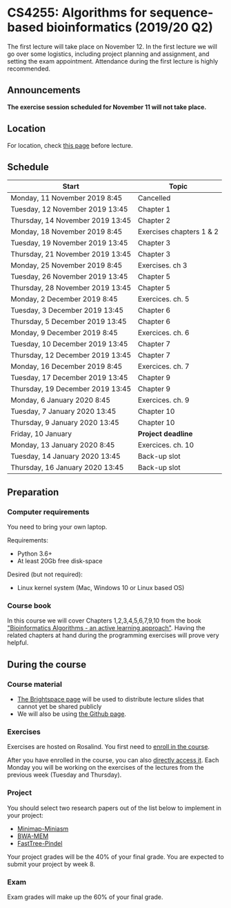 # CS4255: Algorithms for sequence-based bioinformatics (2019/20 Q2) #


The first lecture will take place on November 12. In the first lecture we will go over some logistics, including project planning and assignment, and setting the exam appointment. Attendance during the first lecture is highly recommended.

## Announcements
**The exercise session scheduled for November 11 will not take place.**

## Location

For location, check [this page](https://mytimetable.tudelft.nl/) before lecture.

## Schedule

Start | 	Topic
---|---
Monday, 11 November 2019 8:45 	|  Cancelled
Tuesday, 12 November 2019 13:45	 	|  Chapter 1
Thursday, 14 November 2019 13:45	 	|  Chapter 2
Monday, 18 November 2019 8:45	 	|  Exercises chapters 1 & 2
Tuesday, 19 November 2019 13:45	 	|  Chapter 3
Thursday, 21 November 2019 13:45	 	|  Chapter 3
Monday, 25 November 2019 8:45	 	|  Exercises. ch 3
Tuesday, 26 November 2019 13:45	 	|  Chapter 5
Thursday, 28 November 2019 13:45	 	|  Chapter 5
Monday, 2 December 2019 8:45	 	|  Exercices. ch. 5 
Tuesday, 3 December 2019 13:45	 	|  Chapter 6
Thursday, 5 December 2019 13:45	 	|  Chapter 6
Monday, 9 December 2019 8:45	 	|  Exercices. ch. 6 
Tuesday, 10 December 2019 13:45	 	|  Chapter 7
Thursday, 12 December 2019 13:45	 	|  Chapter 7
Monday, 16 December 2019 8:45	 	|  Exercices. ch. 7
Tuesday, 17 December 2019 13:45	 	|  Chapter 9
Thursday, 19 December 2019 13:45	 	|  Chapter 9
Monday, 6 January 2020 8:45	 	|  Exercices. ch. 9
Tuesday, 7 January 2020 13:45	 	|  Chapter 10
Thursday, 9 January 2020 13:45	 	|  Chapter 10
Friday, 10 January	 	|  **Project deadline**
Monday, 13 January 2020 8:45	 	|  Exercices. ch. 10
Tuesday, 14 January 2020 13:45	 	|  Back-up slot
Thursday, 16 January 2020 13:45	 	|  Back-up slot


## Preparation
### Computer requirements
You need to bring your own laptop. 

Requirements: 
* Python 3.6+
* At least 20Gb free disk-space

Desired (but not required): 
* Linux kernel system (Mac, Windows 10 or Linux based OS)

### Course book
In this course we will cover Chapters 1,2,3,4,5,6,7,9,10 from the book ["Bioinformatics Algorithms - an active learning approach"][book]. Having the related chapters at hand during the programming exercises will prove very helpful.

## During the course

### Course material

- [The Brightspace page][bs] will be used to distribute lecture slides that cannot yet be shared publicly
- We will also be using [the Github page](https://abeellab.github.io/cs4255/).

### Exercises 
Exercises are hosted on Rosalind. You first need to [enroll in the course](http://rosalind.info/classes/enroll/9c5fec1841/).

After you have enrolled in the course, you can also [directly access it][ex]. Each Monday you will be working on the exercises of the lectures from the previous week (Tuesday and Thursday). 

### Project
You should select two research papers out of the list below to implement in your project:
- [Minimap-Miniasm][minimap]
- [BWA-MEM][bwa]
- [FastTree-Pindel][fastpin]

Your project grades will be the 40% of your final grade. You are expected to submit your project by week 8.

### Exam
Exam grades will make up the 60% of your final grade.



[bs]: https://brightspace.tudelft.nl/d2l/home/212966
[ex]: http://rosalind.info/classes/661/
[book]: http://bioinformaticsalgorithms.com/
[minimap]: https://abeellab.github.io/cs4255/minimap-doc.html
[bwa]: https://abeellab.github.io/cs4255/bwa-doc.html
[fastpin]: https://abeellab.github.io/cs4255/fastpin-doc.html
